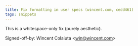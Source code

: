 ```yaml
---
title: Fix formatting in user specs (wincent.com, cedd461)
tags: snippets
---
```


This is a whitespace-only fix (purely aesthetic).

Signed-off-by: Wincent Colaiuta &lt;win@wincent.com&gt;
